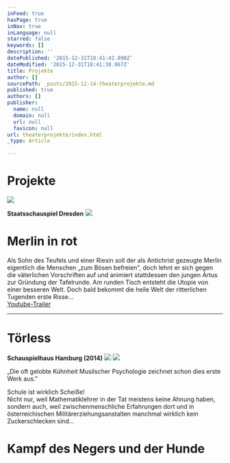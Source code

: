 ```yaml
---
inFeed: true
hasPage: true
inNav: true
inLanguage: null
starred: false
keywords: []
description: ''
datePublished: '2015-12-31T18:41:42.090Z'
dateModified: '2015-12-31T18:41:38.967Z'
title: Projekte
author: []
sourcePath: _posts/2015-12-14-theaterprojekte.md
published: true
authors: []
publisher:
  name: null
  domain: null
  url: null
  favicon: null
url: theaterprojekte/index.html
_type: Article

---
```

# Projekte
![](https://s3-us-west-2.amazonaws.com/the-grid-img/p/6e096354bd7cba341f93bd9714da5583df8c35e1.jpg)

**Staatsschauspiel Dresden**
![](https://imgflo.herokuapp.com/graph/vahj1ThiexotieMo/358a50a6272ab57e052a9a5b236b2d93/passthrough.jpg?height=500&input=https%3A%2F%2Fs3-us-west-2.amazonaws.com%2Fthe-grid-img%2Fp%2F6e096354bd7cba341f93bd9714da5583df8c35e1.jpg&width=750)

# Merlin in rot

Als Sohn des Teufels und einer Riesin soll der als Antichrist gezeugte 
Merlin eigentlich die Menschen „zum Bösen befreien", doch lehnt er sich 
gegen die väterlichen Vorschriften auf und animiert stattdessen den 
jungen Artus zur Gründung der Tafelrunde. Am runden Tisch entsteht die Utopie von 
einer besseren Welt. Doch bald bekommt die 
heile Welt der ritterlichen Tugenden erste Risse...  
[Youtube-Trailer][0]

****

# **Törless**
**Schauspielhaus Hamburg (2014)**
![](https://the-grid-user-content.s3-us-west-2.amazonaws.com/20bc9104-2157-4185-b5cf-74e9fee48e78.jpg)
![](https://imgflo.herokuapp.com/graph/vahj1ThiexotieMo/22e5659a0ad12051aad16c2dd11a2598/passthrough.jpg?height=499&input=https%3A%2F%2Fs3-us-west-2.amazonaws.com%2Fthe-grid-img%2Fp%2F559789b7285b89f8c1841d00d1b732e75a36f69b.jpg&width=750)

„Die oft gelobte Kühnheit Musilscher Psychologie zeichnet schon dies erste Werk aus." 

Schule ist wirklich Scheiße!   
Nicht 
nur, weil Mathematiklehrer in der Tat meistens keine Ahnung haben, 
sondern auch, weil zwischenmenschliche Erfahrungen dort und in 
österreichischen Militärerziehungsanstalten manchmal wirklich kein 
Zuckerschlecken sind...

# **Kampf des Negers und der Hunde**

[0]: https://www.youtube.com/watch?v=DxdFg3nEA3o